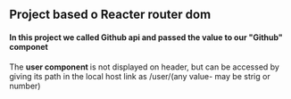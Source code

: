 <h2>Project based o Reacter router dom </h2>

<h4>In this project we called Github api and passed the value to our "Github" componet </h4>

 The <strong>user component </strong> is not displayed on header, but can be accessed by giving its path in the local host link as /user/(any value- may be strig or number)



